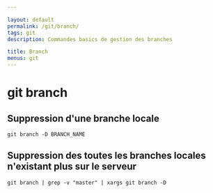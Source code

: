 ```yaml
---

layout: default
permalink: /git/branch/
tags: git
description: Commandes basics de gestion des branches

title: Branch
menus: git
---
```

# git branch


## Suppression d'une branche locale

    git branch -D BRANCH_NAME

## Suppression des toutes les branches locales n'existant plus sur le serveur

    git branch | grep -v "master" | xargs git branch -D
